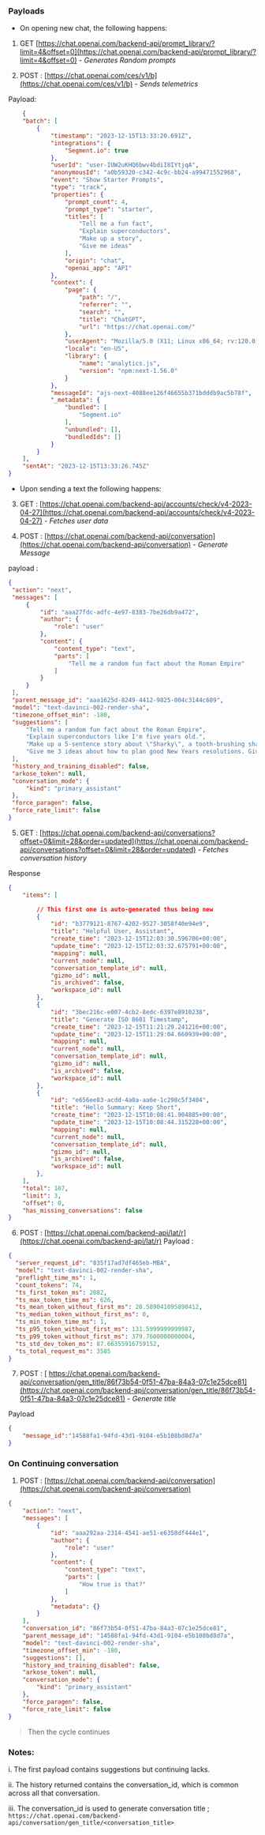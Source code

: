 ### Payloads

- On opening new chat, the following happens:

1. GET [https://chat.openai.com/backend-api/prompt_library/?limit=4&offset=0](https://chat.openai.com/backend-api/prompt_library/?limit=4&offset=0) - *Generates Random prompts*
  
2. POST : [https://chat.openai.com/ces/v1/b](https://chat.openai.com/ces/v1/b) - *Sends telemetrics*
  
  Payload:

```json
    {
    "batch": [
        {
            "timestamp": "2023-12-15T13:33:20.691Z",
            "integrations": {
                "Segment.io": true
            },
            "userId": "user-IUW2uKHQ6bwv4bdiI8IYtjqA",
            "anonymousId": "a0b59320-c342-4c9c-bb24-a99471552968",
            "event": "Show Starter Prompts",
            "type": "track",
            "properties": {
                "prompt_count": 4,
                "prompt_type": "starter",
                "titles": [
                    "Tell me a fun fact",
                    "Explain superconductors",
                    "Make up a story",
                    "Give me ideas"
                ],
                "origin": "chat",
                "openai_app": "API"
            },
            "context": {
                "page": {
                    "path": "/",
                    "referrer": "",
                    "search": "",
                    "title": "ChatGPT",
                    "url": "https://chat.openai.com/"
                },
                "userAgent": "Mozilla/5.0 (X11; Linux x86_64; rv:120.0) Gecko/20100101 Firefox/120.0",
                "locale": "en-US",
                "library": {
                    "name": "analytics.js",
                    "version": "npm:next-1.56.0"
                }
            },
            "messageId": "ajs-next-4088ee126f46655b371bdddb9ac5b78f",
            "_metadata": {
                "bundled": [
                    "Segment.io"
                ],
                "unbundled": [],
                "bundledIds": []
            }
        }
    ],
    "sentAt": "2023-12-15T13:33:26.745Z"
}
```
  
- Upon sending a text the following happens:

3. GET : [https://chat.openai.com/backend-api/accounts/check/v4-2023-04-27](https://chat.openai.com/backend-api/accounts/check/v4-2023-04-27) - *Fetches user data*

4. POST : [https://chat.openai.com/backend-api/conversation](https://chat.openai.com/backend-api/conversation) - *Generate Message*

 payload :
   ```json
   {
    "action": "next",
    "messages": [
        {
            "id": "aaa27fdc-adfc-4e97-8383-7be26db9a472",
            "author": {
                "role": "user"
            },
            "content": {
                "content_type": "text",
                "parts": [
                    "Tell me a random fun fact about the Roman Empire"
                ]
            }
        }
    ],
    "parent_message_id": "aaa1625d-8249-4412-9825-004c3144c609",
    "model": "text-davinci-002-render-sha",
    "timezone_offset_min": -180,
    "suggestions": [
        "Tell me a random fun fact about the Roman Empire",
        "Explain superconductors like I'm five years old.",
        "Make up a 5-sentence story about \"Sharky\", a tooth-brushing shark superhero. Make each sentence a bullet point.",
        "Give me 3 ideas about how to plan good New Years resolutions. Give me some that are personal, family, and professionally-oriented."
    ],
    "history_and_training_disabled": false,
    "arkose_token": null,
    "conversation_mode": {
        "kind": "primary_assistant"
    },
    "force_paragen": false,
    "force_rate_limit": false
}
   ```
   
5. GET : [https://chat.openai.com/backend-api/conversations?offset=0&limit=28&order=updated](https://chat.openai.com/backend-api/conversations?offset=0&limit=28&order=updated) - *Fetches conversation history* 

Response 

```json
{
    "items": [

        // This first one is auto-generated thus being new
        {
            "id": "b3779121-8767-4202-9527-3058f40e94e9",
            "title": "Helpful User, Assistant",
            "create_time": "2023-12-15T12:03:30.596706+00:00",
            "update_time": "2023-12-15T12:03:32.675791+00:00",
            "mapping": null,
            "current_node": null,
            "conversation_template_id": null,
            "gizmo_id": null,
            "is_archived": false,
            "workspace_id": null
        },
        {
            "id": "3bec216c-e007-4cb2-8edc-6397e8910238",
            "title": "Generate ISO 8601 Timestamp",
            "create_time": "2023-12-15T11:21:29.241216+00:00",
            "update_time": "2023-12-15T11:29:04.660939+00:00",
            "mapping": null,
            "current_node": null,
            "conversation_template_id": null,
            "gizmo_id": null,
            "is_archived": false,
            "workspace_id": null
        },
        {
            "id": "e656ee83-acdd-4a0a-aa6e-1c298c5f3404",
            "title": "Hello Summary: Keep Short",
            "create_time": "2023-12-15T10:08:41.904885+00:00",
            "update_time": "2023-12-15T10:08:44.315228+00:00",
            "mapping": null,
            "current_node": null,
            "conversation_template_id": null,
            "gizmo_id": null,
            "is_archived": false,
            "workspace_id": null
        },
    ],
    "total": 107,
    "limit": 3,
    "offset": 0,
    "has_missing_conversations": false
}
```
6. POST : [https://chat.openai.com/backend-api/lat/r](https://chat.openai.com/backend-api/lat/r)
  Payload :
  ```json
  {
    "server_request_id": "835f17ad7df465eb-MBA",
    "model": "text-davinci-002-render-sha",
    "preflight_time_ms": 1,
    "count_tokens": 74,
    "ts_first_token_ms": 2082,
    "ts_max_token_time_ms": 626,
    "ts_mean_token_without_first_ms": 20.589041095890412,
    "ts_median_token_without_first_ms": 0,
    "ts_min_token_time_ms": 1,
    "ts_p95_token_without_first_ms": 131.5999999999987,
    "ts_p99_token_without_first_ms": 379.7600000000004,
    "ts_std_dev_token_ms": 87.66355916759152,
    "ts_total_request_ms": 3585
}
  ```

7. POST : [	https://chat.openai.com/backend-api/conversation/gen_title/86f73b54-0f51-47ba-84a3-07c1e25dce81](https://chat.openai.com/backend-api/conversation/gen_title/86f73b54-0f51-47ba-84a3-07c1e25dce81) - *Generate title*

Payload 

```json
{
    "message_id":"14588fa1-94fd-43d1-9104-e5b108bd8d7a"
}
```

### On Continuing conversation

1. POST : [https://chat.openai.com/backend-api/conversation](https://chat.openai.com/backend-api/conversation)

```json
{
    "action": "next",
    "messages": [
        {
            "id": "aaa292aa-2314-4541-ae51-e6358df444e1",
            "author": {
                "role": "user"
            },
            "content": {
                "content_type": "text",
                "parts": [
                    "How true is that?"
                ]
            },
            "metadata": {}
        }
    ],
    "conversation_id": "86f73b54-0f51-47ba-84a3-07c1e25dce81",
    "parent_message_id": "14588fa1-94fd-43d1-9104-e5b108bd8d7a",
    "model": "text-davinci-002-render-sha",
    "timezone_offset_min": -180,
    "suggestions": [],
    "history_and_training_disabled": false,
    "arkose_token": null,
    "conversation_mode": {
        "kind": "primary_assistant"
    },
    "force_paragen": false,
    "force_rate_limit": false
}
```

> Then the cycle continues

### Notes:

i. The first payload contains suggestions but continuing lacks.

ii. The history returned contains the conversation_id, which is common across all that conversation.

iii. The conversation_id is used to generate conversation title ; `https://chat.openai.com/backend-api/conversation/gen_title/<conversation_title>`
